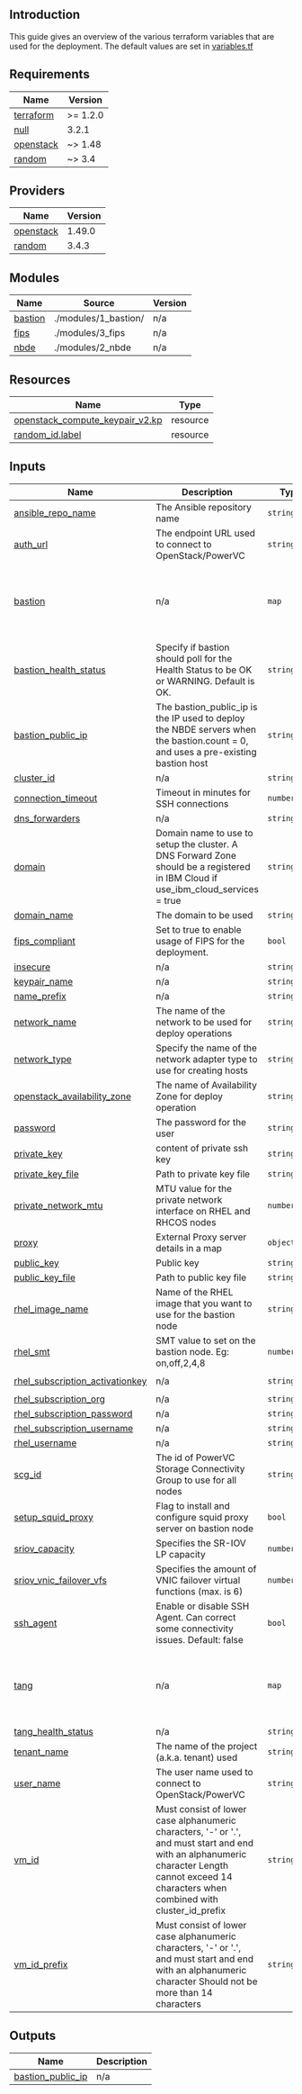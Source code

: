 ## Introduction

This guide gives an overview of the various terraform variables that are used for the deployment.
The default values are set in [variables.tf](../variables.tf)

## Requirements

| Name | Version |
|------|---------|
| <a name="requirement_terraform"></a> [terraform](#requirement\_terraform) | >= 1.2.0 |
| <a name="requirement_null"></a> [null](#requirement\_null) | 3.2.1 |
| <a name="requirement_openstack"></a> [openstack](#requirement\_openstack) | ~> 1.48 |
| <a name="requirement_random"></a> [random](#requirement\_random) | ~> 3.4 |

## Providers

| Name | Version |
|------|---------|
| <a name="provider_openstack"></a> [openstack](#provider\_openstack) | 1.49.0 |
| <a name="provider_random"></a> [random](#provider\_random) | 3.4.3 |

## Modules

| Name | Source | Version |
|------|--------|---------|
| <a name="module_bastion"></a> [bastion](#module\_bastion) | ./modules/1_bastion/ | n/a |
| <a name="module_fips"></a> [fips](#module\_fips) | ./modules/3_fips | n/a |
| <a name="module_nbde"></a> [nbde](#module\_nbde) | ./modules/2_nbde | n/a |

## Resources

| Name | Type |
|------|------|
| [openstack_compute_keypair_v2.kp](https://registry.terraform.io/providers/terraform-provider-openstack/openstack/latest/docs/resources/compute_keypair_v2) | resource |
| [random_id.label](https://registry.terraform.io/providers/hashicorp/random/latest/docs/resources/id) | resource |

## Inputs

| Name | Description | Type | Default | Required |
|------|-------------|------|---------|:--------:|
| <a name="input_ansible_repo_name"></a> [ansible\_repo\_name](#input\_ansible\_repo\_name) | The Ansible repository name | `string` | `"ansible-2.9-for-rhel-8-ppc64le-rpms"` | no |
| <a name="input_auth_url"></a> [auth\_url](#input\_auth\_url) | The endpoint URL used to connect to OpenStack/PowerVC | `string` | `"https://<HOSTNAME>:5000/v3/"` | no |
| <a name="input_bastion"></a> [bastion](#input\_bastion) | n/a | `map` | <pre>{<br>  "count": 1,<br>  "image_id": "daa5d3f4-ab66-4b2d-9f3d-77bd61774419",<br>  "instance_type": "ocp4-medium"<br>}</pre> | no |
| <a name="input_bastion_health_status"></a> [bastion\_health\_status](#input\_bastion\_health\_status) | Specify if bastion should poll for the Health Status to be OK or WARNING. Default is OK. | `string` | `"OK"` | no |
| <a name="input_bastion_public_ip"></a> [bastion\_public\_ip](#input\_bastion\_public\_ip) | The bastion\_public\_ip is the IP used to deploy the NBDE servers when the bastion.count = 0, and uses a pre-existing bastion host | `string` | `""` | no |
| <a name="input_cluster_id"></a> [cluster\_id](#input\_cluster\_id) | n/a | `string` | `""` | no |
| <a name="input_connection_timeout"></a> [connection\_timeout](#input\_connection\_timeout) | Timeout in minutes for SSH connections | `number` | `30` | no |
| <a name="input_dns_forwarders"></a> [dns\_forwarders](#input\_dns\_forwarders) | n/a | `string` | `"8.8.8.8; 8.8.4.4"` | no |
| <a name="input_domain"></a> [domain](#input\_domain) | Domain name to use to setup the cluster. A DNS Forward Zone should be a registered in IBM Cloud if use\_ibm\_cloud\_services = true | `string` | `"ibm.com"` | no |
| <a name="input_domain_name"></a> [domain\_name](#input\_domain\_name) | The domain to be used | `string` | `"Default"` | no |
| <a name="input_fips_compliant"></a> [fips\_compliant](#input\_fips\_compliant) | Set to true to enable usage of FIPS for the deployment. | `bool` | `false` | no |
| <a name="input_insecure"></a> [insecure](#input\_insecure) | n/a | `string` | `"true"` | no |
| <a name="input_keypair_name"></a> [keypair\_name](#input\_keypair\_name) | n/a | `string` | `""` | no |
| <a name="input_name_prefix"></a> [name\_prefix](#input\_name\_prefix) | n/a | `string` | `""` | no |
| <a name="input_network_name"></a> [network\_name](#input\_network\_name) | The name of the network to be used for deploy operations | `string` | `"my_network_tang"` | no |
| <a name="input_network_type"></a> [network\_type](#input\_network\_type) | Specify the name of the network adapter type to use for creating hosts | `string` | `"SEA"` | no |
| <a name="input_openstack_availability_zone"></a> [openstack\_availability\_zone](#input\_openstack\_availability\_zone) | The name of Availability Zone for deploy operation | `string` | `""` | no |
| <a name="input_password"></a> [password](#input\_password) | The password for the user | `string` | `"****"` | no |
| <a name="input_private_key"></a> [private\_key](#input\_private\_key) | content of private ssh key | `string` | `""` | no |
| <a name="input_private_key_file"></a> [private\_key\_file](#input\_private\_key\_file) | Path to private key file | `string` | `"data/id_rsa"` | no |
| <a name="input_private_network_mtu"></a> [private\_network\_mtu](#input\_private\_network\_mtu) | MTU value for the private network interface on RHEL and RHCOS nodes | `number` | `1450` | no |
| <a name="input_proxy"></a> [proxy](#input\_proxy) | External Proxy server details in a map | `object({})` | `{}` | no |
| <a name="input_public_key"></a> [public\_key](#input\_public\_key) | Public key | `string` | `""` | no |
| <a name="input_public_key_file"></a> [public\_key\_file](#input\_public\_key\_file) | Path to public key file | `string` | `"data/id_rsa.pub"` | no |
| <a name="input_rhel_image_name"></a> [rhel\_image\_name](#input\_rhel\_image\_name) | Name of the RHEL image that you want to use for the bastion node | `string` | `"rhel-8.6"` | no |
| <a name="input_rhel_smt"></a> [rhel\_smt](#input\_rhel\_smt) | SMT value to set on the bastion node. Eg: on,off,2,4,8 | `number` | `4` | no |
| <a name="input_rhel_subscription_activationkey"></a> [rhel\_subscription\_activationkey](#input\_rhel\_subscription\_activationkey) | n/a | `string` | `"The subscription key for activating rhel"` | no |
| <a name="input_rhel_subscription_org"></a> [rhel\_subscription\_org](#input\_rhel\_subscription\_org) | n/a | `string` | `""` | no |
| <a name="input_rhel_subscription_password"></a> [rhel\_subscription\_password](#input\_rhel\_subscription\_password) | n/a | `string` | `""` | no |
| <a name="input_rhel_subscription_username"></a> [rhel\_subscription\_username](#input\_rhel\_subscription\_username) | n/a | `string` | `""` | no |
| <a name="input_rhel_username"></a> [rhel\_username](#input\_rhel\_username) | n/a | `string` | `"root"` | no |
| <a name="input_scg_id"></a> [scg\_id](#input\_scg\_id) | The id of PowerVC Storage Connectivity Group to use for all nodes | `string` | `""` | no |
| <a name="input_setup_squid_proxy"></a> [setup\_squid\_proxy](#input\_setup\_squid\_proxy) | Flag to install and configure squid proxy server on bastion node | `bool` | `false` | no |
| <a name="input_sriov_capacity"></a> [sriov\_capacity](#input\_sriov\_capacity) | Specifies the SR-IOV LP capacity | `number` | `0.02` | no |
| <a name="input_sriov_vnic_failover_vfs"></a> [sriov\_vnic\_failover\_vfs](#input\_sriov\_vnic\_failover\_vfs) | Specifies the amount of VNIC failover virtual functions (max. is 6) | `number` | `1` | no |
| <a name="input_ssh_agent"></a> [ssh\_agent](#input\_ssh\_agent) | Enable or disable SSH Agent. Can correct some connectivity issues. Default: false | `bool` | `false` | no |
| <a name="input_tang"></a> [tang](#input\_tang) | n/a | `map` | <pre>{<br>  "count": 3,<br>  "image_id": "468863e6-4b33-4e8b-b2c5-c9ef9e6eedf4",<br>  "instance_type": "ocp4-medium"<br>}</pre> | no |
| <a name="input_tang_health_status"></a> [tang\_health\_status](#input\_tang\_health\_status) | n/a | `string` | `"WARNING"` | no |
| <a name="input_tenant_name"></a> [tenant\_name](#input\_tenant\_name) | The name of the project (a.k.a. tenant) used | `string` | `"ibm-default"` | no |
| <a name="input_user_name"></a> [user\_name](#input\_user\_name) | The user name used to connect to OpenStack/PowerVC | `string` | `"****"` | no |
| <a name="input_vm_id"></a> [vm\_id](#input\_vm\_id) | Must consist of lower case alphanumeric characters, '-' or '.', and must start and end with an alphanumeric character Length cannot exceed 14 characters when combined with cluster\_id\_prefix | `string` | `""` | no |
| <a name="input_vm_id_prefix"></a> [vm\_id\_prefix](#input\_vm\_id\_prefix) | Must consist of lower case alphanumeric characters, '-' or '.', and must start and end with an alphanumeric character Should not be more than 14 characters | `string` | `"infra-node"` | no |

## Outputs

| Name | Description |
|------|-------------|
| <a name="output_bastion_public_ip"></a> [bastion\_public\_ip](#output\_bastion\_public\_ip) | n/a |